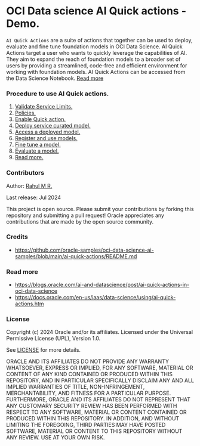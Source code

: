 # OCI Data science AI Quick actions - Demo.

`AI Quick Actions` are a suite of actions that together can be used to deploy, evaluate and fine tune foundation models in OCI Data Science. AI Quick Actions target a user who wants to quickly leverage the capabilities of AI. They aim to expand the reach of foundation models to a broader set of users by providing a streamlined, code-free and efficient environment for working with foundation models. AI Quick Actions can be accessed from the Data Science Notebook. [Read more](https://docs.oracle.com/en-us/iaas/data-science/using/ai-quick-actions.htm)

### Procedure to use AI Quick actions.

1. [Validate Service Limits.](docs/limits.md)
1. [Policies.](docs/policies.md)
1. [Enable Quick action.](docs/notebook.md)
1. [Deploy service curated model.](docs/deployments.md)
1. [Access a deployed model.](docs/use_deployed_model.md)
1. [Register and use models.](docs/register_use_model.md)
1. [Fine tune a model.](docs/finetune.md)
1. [Evaluate a model.](docs/evaluations.md)
1. [Read more.](docs/oci_ads.md)

### Contributors

Author: [Rahul M R.](https://github.com/RahulMR42)

Last release: Jul 2024

This project is open source. Please submit your contributions by forking this repository and submitting a pull request!  Oracle appreciates any contributions that are made by the open source community.

### Credits

- https://github.com/oracle-samples/oci-data-science-ai-samples/blob/main/ai-quick-actions/README.md

### Read more

- https://blogs.oracle.com/ai-and-datascience/post/ai-quick-actions-in-oci-data-science
- https://docs.oracle.com/en-us/iaas/data-science/using/ai-quick-actions.htm

### License

Copyright (c) 2024 Oracle and/or its affiliates.
Licensed under the Universal Permissive License (UPL), Version 1.0.

See [LICENSE](LICENSE) for more details.

ORACLE AND ITS AFFILIATES DO NOT PROVIDE ANY WARRANTY WHATSOEVER, EXPRESS OR IMPLIED, FOR ANY SOFTWARE, MATERIAL OR CONTENT OF ANY KIND CONTAINED OR PRODUCED WITHIN THIS REPOSITORY, AND IN PARTICULAR SPECIFICALLY DISCLAIM ANY AND ALL IMPLIED WARRANTIES OF TITLE, NON-INFRINGEMENT, MERCHANTABILITY, AND FITNESS FOR A PARTICULAR PURPOSE.  FURTHERMORE, ORACLE AND ITS AFFILIATES DO NOT REPRESENT THAT ANY CUSTOMARY SECURITY REVIEW HAS BEEN PERFORMED WITH RESPECT TO ANY SOFTWARE, MATERIAL OR CONTENT CONTAINED OR PRODUCED WITHIN THIS REPOSITORY. IN ADDITION, AND WITHOUT LIMITING THE FOREGOING, THIRD PARTIES MAY HAVE POSTED SOFTWARE, MATERIAL OR CONTENT TO THIS REPOSITORY WITHOUT ANY REVIEW. USE AT YOUR OWN RISK.
